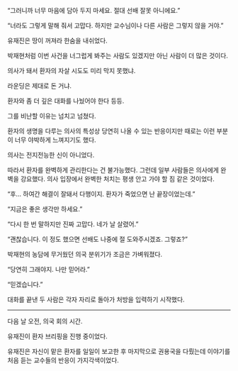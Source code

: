 “그러니까 너무 마음에 담아 두지 마세요. 절대 선배 잘못 아니에요.”

“너라도 그렇게 말해 줘서 고맙다. 하지만 교수님이나 다른 사람은 그렇지 않을 거야.”

유재진은 땅이 꺼져라 한숨을 내쉬었다.

박재현처럼 이번 사건을 너그럽게 봐주는 사람도 있겠지만 아닌 사람이 더 많은 것이다.

의사가 돼서 환자의 자살 시도도 미리 막지 못했냐.

라운딩은 제대로 돈 거냐.

환자와 좀 더 깊은 대화를 나눴어야 한다 등등.

그를 비난할 이유는 넘치고 넘쳤다.

환자의 생명을 다루는 의사의 특성상 당연히 나올 수 있는 반응이지만 때로는 이런 부분이 너무 야박하게 느껴지기도 했다.

의사는 전지전능한 신이 아니었다.

따라서 환자를 완벽하게 관리한다는 건 불가능했다. 그런데 일부 사람들은 의사에게 완벽을 강요했다. 의사 입장에서 완벽한 처치는 평생 안고 가야 할 짐 같은 것이었다.

“후… 하여간 해결이 잘돼서 다행이지. 환자가 죽었으면 난 끝장이었는데.”

“지금은 좋은 생각만 하세요.”

“다시 한 번 말하지만 진짜 고맙다. 네가 날 살렸어.”

“괜찮습니다. 이 정도 했으면 선배도 나중에 절 도와주시겠죠. 그렇죠?”

박재현의 농담에 무거웠던 의국 분위기가 조금은 가벼워졌다.

“당연히 그래야지. 나만 믿어라.”

“믿겠습니다.”

대화를 끝낸 두 사람은 각자 자리로 돌아가 처방을 입력하기 시작했다.

* * *

다음 날 오전, 의국 회의 시간.

유재진이 환자 브리핑을 진행 중이었다.

유재진은 자신이 맡은 환자를 일일이 보고한 후 마지막으로 권용국을 다뤘는데 이야기를 처음 듣는 교수들의 반응이 가지각색이었다.